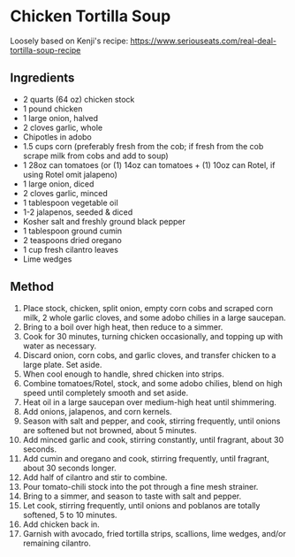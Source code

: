 # Chicken Tortilla Soup

Loosely based on Kenji's recipe: https://www.seriouseats.com/real-deal-tortilla-soup-recipe

## Ingredients
* 2 quarts (64 oz) chicken stock
* 1 pound chicken
* 1 large onion, halved
* 2 cloves garlic, whole
* Chipotles in adobo
* 1.5 cups corn (preferably fresh from the cob; if fresh from the cob scrape milk from cobs and add to soup)
* 1 28oz can tomatoes (or (1) 14oz can tomatoes + (1) 10oz can Rotel, if using Rotel omit jalapeno)
* 1 large onion, diced
* 2 cloves garlic, minced
* 1 tablespoon vegetable oil
* 1-2 jalapenos, seeded & diced
* Kosher salt and freshly ground black pepper
* 1 tablespoon ground cumin
* 2 teaspoons dried oregano
* 1 cup fresh cilantro leaves
* Lime wedges


## Method
1. Place stock, chicken, split onion, empty corn cobs and scraped corn milk, 2 whole garlic cloves, and some adobo chilies in a large saucepan. 
2. Bring to a boil over high heat, then reduce to a simmer. 
3. Cook for 30 minutes, turning chicken occasionally, and topping up with water as necessary. 
4. Discard onion, corn cobs, and garlic cloves, and transfer chicken to a large plate. Set aside. 
5. When cool enough to handle, shred chicken into strips.
6. Combine tomatoes/Rotel, stock, and some adobo chilies, blend on high speed until completely smooth and set aside.
7. Heat oil in a large saucepan over medium-high heat until shimmering. 
8. Add onions, jalapenos, and corn kernels. 
9. Season with salt and pepper, and cook, stirring frequently, until onions are softened but not browned, about 5 minutes. 
10. Add minced garlic and cook, stirring constantly, until fragrant, about 30 seconds. 
11. Add cumin and oregano and cook, stirring frequently, until fragrant, about 30 seconds longer. 
12. Add half of cilantro and stir to combine. 
13. Pour tomato-chili stock into the pot through a fine mesh strainer.
14. Bring to a simmer, and season to taste with salt and pepper. 
15. Let cook, stirring frequently, until onions and poblanos are totally softened, 5 to 10 minutes.
16. Add chicken back in. 
17. Garnish with avocado, fried tortilla strips, scallions, lime wedges, and/or remaining cilantro.


